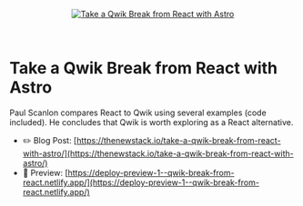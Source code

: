 <p align="center">
  <a href="https://thenewstack.io/take-a-qwik-break-from-react-with-astro/">
    <img alt="Take a Qwik Break from React with Astro" src="https://cdn.thenewstack.io/media/2024/01/28cd973c-quiw-break-from-react.jpg" />
  </a>
</p>

<br />

# Take a Qwik Break from React with Astro

Paul Scanlon compares React to Qwik using several examples (code included). He concludes that Qwik is worth exploring as a React alternative.

- ✏️ Blog Post: [https://thenewstack.io/take-a-qwik-break-from-react-with-astro/](https://thenewstack.io/take-a-qwik-break-from-react-with-astro/)
- 🚀 Preview: [https://deploy-preview-1--qwik-break-from-react.netlify.app/](https://deploy-preview-1--qwik-break-from-react.netlify.app/)

